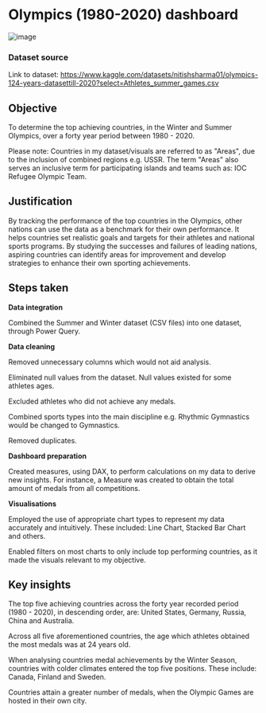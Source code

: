 # Olympics (1980-2020) dashboard
![image](https://github.com/mohammedwasim1/Olympics-1980-2020-dashboard/assets/121304144/0ba1bce6-0cfe-4708-9777-d997fe04bf66)

### **Dataset source**

Link to dataset: https://www.kaggle.com/datasets/nitishsharma01/olympics-124-years-datasettill-2020?select=Athletes_summer_games.csv

## **Objective**
To determine the top achieving countries, in the Winter and Summer Olympics, over a forty year period between 1980 - 2020. 

Please note: Countries in my dataset/visuals are referred to as "Areas", due to the inclusion of combined regions e.g. USSR. The term "Areas" also serves an inclusive term for participating islands and teams such as: IOC Refugee Olympic Team.

## **Justification**
By tracking the performance of the top countries in the Olympics, other nations can use the data as a benchmark for their own performance. It helps countries set realistic goals and targets for their athletes and national sports programs. By studying the successes and failures of leading nations, aspiring countries can identify areas for improvement and develop strategies to enhance their own sporting achievements.

## **Steps taken**
**Data integration**
  
  Combined the Summer and Winter dataset (CSV files) into one dataset, through Power Query.

**Data cleaning**
  
  Removed unnecessary columns which would not aid analysis.
  
  Eliminated null values from the dataset. Null values existed for some athletes ages.
  
  Excluded athletes who did not achieve any medals.
  
  Combined sports types into the main discipline e.g. Rhythmic Gymnastics would be changed to Gymnastics.
  
  Removed duplicates.
  
**Dashboard preparation**
  
  Created measures, using DAX, to perform calculations on my data to derive new insights. For instance, a Measure was created to obtain the total     amount of medals from all competitions. 
  
**Visualisations**
  
  Employed the use of appropriate chart types to represent my data accurately and intuitively. These included: Line Chart, Stacked Bar Chart and others.
  
  Enabled filters on most charts to only include top performing countries, as it made the visuals relevant to my objective.
  
## **Key insights**

  The top five achieving countries across the forty year recorded period (1980 - 2020), in descending order, are: United States, Germany, Russia,   China and Australia.

  Across all five aforementioned countries, the age which athletes obtained the most medals was at 24 years old.

  When analysing countries medal achievements by the Winter Season, countries with colder climates entered the top five positions. These include:   Canada, Finland and Sweden.

  Countries attain a greater number of medals, when the Olympic Games are hosted in their own city.
